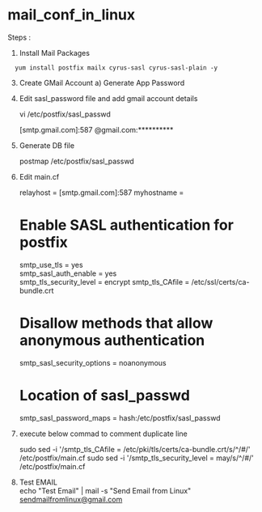 # mail_conf_in_linux

Steps :

1. Install Mail Packages
 ~~~  
   yum install postfix mailx cyrus-sasl cyrus-sasl-plain -y
~~~
3. Create GMail Account
   a) Generate App Password

4. Edit sasl_password file and add gmail account details

   vi /etc/postfix/sasl_passwd

   [smtp.gmail.com]:587 <emailid>@gmail.com:**********

5. Generate DB file

   postmap /etc/postfix/sasl_passwd
   
7. Edit main.cf

   relayhost = [smtp.gmail.com]:587
   myhostname = <your server hostname >
   
   # Enable SASL authentication for postfix
   smtp_use_tls = yes                                                                                 
   smtp_sasl_auth_enable = yes   
   smtp_tls_security_level = encrypt
   smtp_tls_CAfile = /etc/ssl/certs/ca-bundle.crt
   
   # Disallow methods that allow anonymous authentication
   smtp_sasl_security_options = noanonymous    
   
   # Location of sasl_passwd   
   smtp_sasl_password_maps = hash:/etc/postfix/sasl_passwd

9. execute below commad to comment duplicate line

    
   sudo sed -i '/smtp_tls_CAfile = \/etc\/pki\/tls\/certs\/ca-bundle.crt/s/^/#/' /etc/postfix/main.cf
   sudo sed -i '/smtp_tls_security_level = may/s/^/#/' /etc/postfix/main.cf

 
11. Test EMAIL   
   echo "Test Email" | mail -s "Send Email from Linux" sendmailfromlinux@gmail.com
